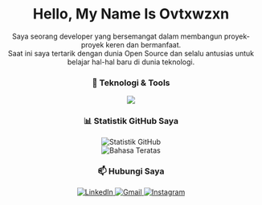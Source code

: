 <h1 align="center">Hello, My Name Is Ovtxwzxn</h1>
<p align="center">
Saya seorang developer yang bersemangat dalam membangun proyek-proyek keren dan bermanfaat.
<br />
Saat ini saya tertarik dengan dunia Open Source dan selalu antusias untuk belajar hal-hal baru di dunia teknologi.
</p>

<h3 align="center">🚀 Teknologi & Tools</h3>
<p align="center">
<a href="https://skillicons.dev"> <img src="https://skillicons.dev/icons?i=html,css,js,docker,git,vscode,bash" /> </a> </p>

<h3 align="center">📊 Statistik GitHub Saya</h3>
<p align="center">
<img src="https://github-readme-stats.vercel.app/api?username=[GANTI_DENGAN_USERNAME_ANDA]&show_icons=true&theme=tokyonight&include_all_commits=true&count_private=true" alt="Statistik GitHub"/>
<br/>
<img src="https://github-readme-stats.vercel.app/api/top-langs/?username=[GANTI_DENGAN_USERNAME_ANDA]&layout=compact&langs_count=8&theme=tokyonight" alt="Bahasa Teratas"/>
</p>

<h3 align="center">📫 Hubungi Saya</h3>
<p align="center">

<a href="https://linkedin.com/in/[USERNAME_LINKEDIN_ANDA]" target="_blank">
<img src="https://img.shields.io/badge/LinkedIn-0077B5?style=for-the-badge&logo=linkedin&logoColor=white" alt="LinkedIn"/>
</a>
<a href="mailto:[EMAIL_ANDA]" target="_blank">
<img src="https://img.shields.io/badge/Gmail-D14836?style=for-the-badge&logo=gmail&logoColor=white" alt="Gmail"/>
</a>
<a href="https://instagram.com/[USERNAME_INSTAGRAM_ANDA]" target="_blank">
<img src="https://img.shields.io/badge/Instagram-E4405F?style=for-the-badge&logo=instagram&logoColor=white" alt="Instagram"/>
</a>
</p>
